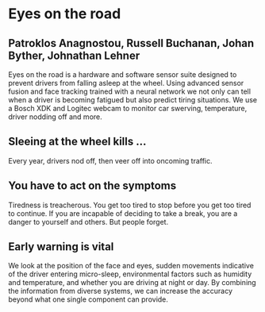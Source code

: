 # Eyes on the road
## Patroklos Anagnostou, Russell Buchanan, Johan Byther, Johnathan Lehner

Eyes on the road is a hardware and software sensor suite designed to prevent drivers from falling asleep at the wheel.
Using advanced sensor fusion and face tracking trained with a neural network we not only can tell when a driver is 
becoming fatigued but also predict tiring situations. We use a Bosch XDK and Logitec webcam to monitor car swerving,
temperature, driver nodding off and more.

## Sleeing at the wheel kills ...
Every year, drivers nod off, then veer off into oncoming traffic.

## You have to act on the symptoms
Tiredness is treacherous. You get too tired to stop before you get too tired to continue. If you are
incapable of deciding to take a break, you are a danger to yourself and others. But people forget.

## Early warning is vital
We look at the position of the face and eyes, sudden movements indicative of the driver entering
micro-sleep, environmental factors such as humidity and temperature, and whether you are driving at
night or day. By combining the information from diverse systems, we can increase the accuracy beyond
what one single component can provide.
